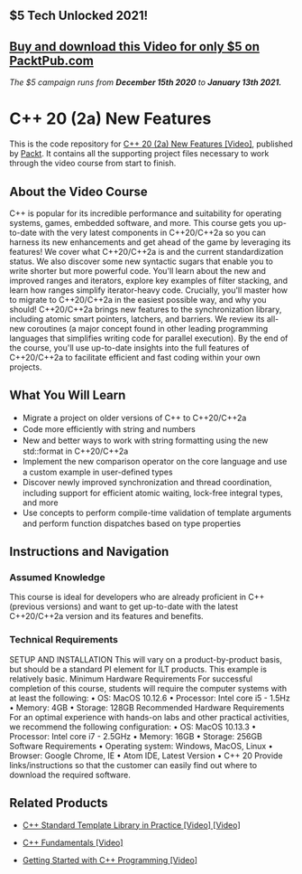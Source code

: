 ## $5 Tech Unlocked 2021!
[Buy and download this Video for only $5 on PacktPub.com](https://www.packtpub.com/product/c-20-2a-new-features-video/9781839216909)
-----
*The $5 campaign         runs from __December 15th 2020__ to __January 13th 2021.__*

# C++ 20 (2a) New Features
This is the code repository for [C++ 20 (2a) New Features [Video]](https://github.com/PacktPublishing/C-20-2a-New-Features), published by [Packt](https://www.packtpub.com/?utm_source=github). It contains all the supporting project files necessary to work through the video course from start to finish.
## About the Video Course
C++ is popular for its incredible performance and suitability for operating systems, games, embedded software, and more. This course gets you up-to-date with the very latest components in C++20/C++2a so you can harness its new enhancements and get ahead of the game by leveraging its features!
We cover what C++20/C++2a is and the current standardization status. We also discover some new syntactic sugars that enable you to write shorter but more powerful code. You'll learn about the new and improved ranges and iterators, explore key examples of filter stacking, and learn how ranges simplify iterator-heavy code. Crucially, you'll master how to migrate to C++20/C++2a in the easiest possible way, and why you should!
C++20/C++2a brings new features to the synchronization library, including atomic smart pointers, latchers, and barriers. We review its all-new coroutines (a major concept found in other leading programming languages that simplifies writing code for parallel execution).
By the end of the course, you'll use up-to-date insights into the full features of C++20/C++2a to facilitate efficient and fast coding within your own projects.

<H2>What You Will Learn</H2>
<DIV class=book-info-will-learn-text>
<UL>
<LI><SPAN style="LINE-HEIGHT: 20px; BACKGROUND-COLOR: transparent">Migrate a project on older versions of C++ to C++20/C++2a</SPAN> 
<LI><SPAN style="LINE-HEIGHT: 20px; BACKGROUND-COLOR: transparent">Code more efficiently with string and numbers</SPAN> 
<LI><SPAN style="LINE-HEIGHT: 20px; BACKGROUND-COLOR: transparent">New and better ways to work with string formatting using the new std::format in C++20/C++2a</SPAN> 
<LI><SPAN style="LINE-HEIGHT: 20px; BACKGROUND-COLOR: transparent">Implement the new comparison operator on the core language and use a custom example in user-defined types</SPAN> 
<LI><SPAN style="LINE-HEIGHT: 20px; BACKGROUND-COLOR: transparent">Discover newly improved synchronization and thread coordination, including support for efficient atomic waiting, lock-free integral types, and more</SPAN> 
<LI><SPAN style="LINE-HEIGHT: 20px; BACKGROUND-COLOR: transparent">Use concepts to perform compile-time validation of template arguments and perform function dispatches based on type properties</SPAN> </LI></UL></DIV>

## Instructions and Navigation
### Assumed Knowledge
This course is ideal for developers who are already proficient in C++ (previous versions) and want to get up-to-date with the latest C++20/C++2a version and its features and benefits.
### Technical Requirements
SETUP AND INSTALLATION
This will vary on a product-by-product basis, but should be a standard PI element for ILT products. This example is relatively basic.
Minimum Hardware Requirements
For successful completion of this course, students will require the computer systems with at least the following:
•	OS: MacOS 10.12.6
•	Processor: Intel core i5 - 1.5Hz
•	Memory: 4GB
•	Storage: 128GB
Recommended Hardware Requirements
For an optimal experience with hands-on labs and other practical activities, we recommend the following configuration:
•	OS: MacOS 10.13.3
•	Processor: Intel core i7 - 2.5GHz
•	Memory: 16GB
•	Storage: 256GB
Software Requirements
•	Operating system: Windows, MacOS, Linux
•	Browser: Google Chrome, IE
•	Atom IDE, Latest Version
•	C++ 20
Provide links/instructions so that the customer can easily find out where to download the required software.


## Related Products
* [C++ Standard Template Library in Practice [Video] [Video]](https://www.packtpub.com/programming/c-standard-template-library-in-practice-video)

* [C++ Fundamentals [Video]](https://www.packtpub.com/web-development/c-fundamentals)

* [Getting Started with C++ Programming [Video]](https://www.packtpub.com/application-development/getting-started-c-programming-video)
